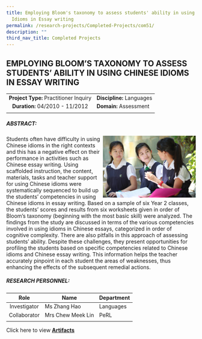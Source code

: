 ```yaml
---
title: Employing Bloom's taxonomy to assess students' ability in using chinese
  Idioms in Essay writing
permalink: /research-projects/Completed-Projects/com51/
description: ""
third_nav_title: Completed Projects
---
```

## EMPLOYING BLOOM’S TAXONOMY TO ASSESS STUDENTS’ ABILITY IN USING CHINESE IDIOMS IN ESSAY WRITING

|   |   |
|:-:|---|
| **Project Type:** Practitioner Inquiry  | **Discipline:** Languages  |
| **Duration:** 04/2010 - 11/2012  | **Domain:** Assessment  |
|   |   |

##### ABSTRACT:

<img src="/images/blooms taxonomy (1).jpg" style="width:49%" align=right>
Students often have difficulty in using Chinese idioms in the right contexts and this has a negative effect on their performance in activities such as Chinese essay writing. Using scaffolded instruction, the content, materials, tasks and teacher support for using Chinese idioms were systematically sequenced to build up the students’ competencies in using Chinese idioms in essay writing. Based on a sample of six Year 2 classes, the students’ scores and results from six worksheets given in order of Bloom’s taxonomy (beginning with the most basic skill) were analyzed. The findings from the study are discussed in terms of the various competencies involved in using idioms in Chinese essays, categorized in order of cognitive complexity. There are also pitfalls in this approach of assessing students’ ability. Despite these challenges, they present opportunities for profiling the students based on specific competencies related to Chinese idioms and Chinese essay writing. This information helps the teacher accurately pinpoint in each student the areas of weaknesses, thus enhancing the effects of the subsequent remedial actions.

##### RESEARCH PERSONNEL:

| Role  | Name  | Department  |
|:-:|---|---|
| Investigator  | Ms Zhang Hao  | Languages  |
| Collaborator  | Mrs Chew Meek Lin  | PeRL  |
|   |   |   |

Click here to view [**Artifacts**](https://inet.rgs.edu.sg/staff/PeRL/RC/Web/Shared%20Documents/Forms/AllItems.aspx?RootFolder=%2Fstaff%2FPeRL%2FRC%2FWeb%2FShared%20Documents%2F2010%5FZhang%20Hao%5FBlooms%20Taxonomy&FolderCTID=0x01200031712F504D8D504CA3B282CB29566D72&View=%7B47BC0F48%2D6ED4%2D454D%2D932E%2D260891C384CC%7D)